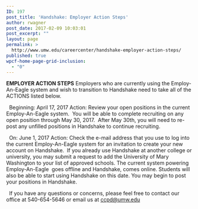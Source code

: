 ```yaml
---
ID: 197
post_title: 'Handshake: Employer Action Steps'
author: rwagner
post_date: 2017-02-09 10:03:01
post_excerpt: ""
layout: page
permalink: >
  http://www.umw.edu/careercenter/handshake-employer-action-steps/
published: true
wpcf-home-page-grid-inclusion:
  - "0"
---
```

<strong>EMPLOYER ACTION STEPS</strong>
Employers who are currently using the Employ-An-Eagle system and wish to transition to Handshake need to take all of the ACTIONS listed below.

&nbsp;
Beginning: April 17, 2017
Action: Review your open positions in the current Employ-An-Eagle system.  You will be able to complete recruiting on any open position through May 30, 2017.  After May 30th, you will need to re-post any unfilled positions in Handshake to continue recruiting.

&nbsp;
On: June 1, 2017
Action: Check the e-mail address that you use to log into the current Employ-An-Eagle system for an invitation to create your new account on Handshake.  If you already use Handshake at another college or university, you may submit a request to add the University of Mary Washington to your list of approved schools. The current system powering Employ-An-Eagle  goes offline and Handshake, comes online. Students will also be able to start using Handshake on this date. You may begin to post your positions in Handshake.

&nbsp;
If you have any questions or concerns, please feel free to contact our office at 540-654-5646 or email us at ccpd@umw.edu